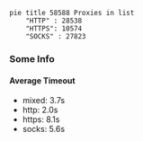 
```mermaid
pie title 58588 Proxies in list
    "HTTP" : 28538
    "HTTPS": 10574
    "SOCKS" : 27823
```

### Some Info
#### Average Timeout

- mixed: 3.7s
- http: 2.0s
- https: 8.1s
- socks: 5.6s